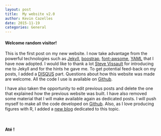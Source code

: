 ```yaml
---
layout: post
title:  My website v2.0
author: Kevin Cazelles
date: 2015-11-19
categories: General
---
```



#### Welcome random visitor!

This is the first post on my new website. I now take advantage from the powerful technologies such as [Jekyll](https://jekyllrb.com), [boostrap](http://getbootstrap.com), [font-awsome](https://fortawesome.github.io/Font-Awesome/), [YAML](http://yaml.org) that I have now adopted. I would like to thank a lot [Steve Vissault](http://www.steve-vissault.me) for introducing me to Jekyll and for the hints he gave me. To get potential feed-back on my posts, I added a [DISQUS](https://disqus.com/) part. Questions about how this website was made are welcome. All the code I use is available on [Github](https://github.com/KevCaz/KevCazWebsite).

I have also taken the opportunity to edit previous posts and delete the one that explained how the previous website was built. I have also removed some material that I will make available again as dedicated posts. I will push myself to make all the code developed on [Github](https://github.com/KevCaz). Also, as I love producing figures with R, I added a [new blog]({{site.baseurl}}/blogR) dedicated to this topic.

<br/>

#### Até !

<br/>
